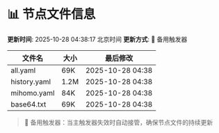 # 📊 节点文件信息

**更新时间**: 2025-10-28 04:38:17 北京时间
**更新方式**: 🔄 备用触发器

| 文件名 | 大小 | 最后修改 |
|--------|------|----------|
| all.yaml | 69K | 2025-10-28 04:38 |
| history.yaml | 1.2M | 2025-10-28 04:38 |
| mihomo.yaml | 84K | 2025-10-28 04:38 |
| base64.txt | 69K | 2025-10-28 04:38 |

> 🔄 备用触发器：当主触发器失效时自动接管，确保节点文件的持续更新
